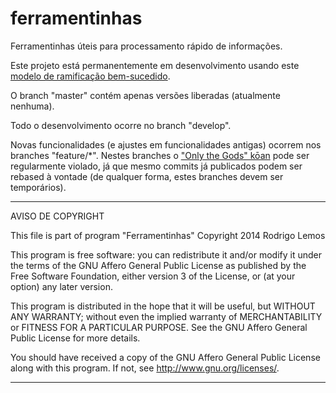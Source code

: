 ferramentinhas
==============

Ferramentinhas úteis para processamento rápido de informações.


Este projeto está permanentemente em desenvolvimento usando este [modelo de
ramificação bem-sucedido](http://nvie.com/posts/a-successful-git-branching-model/).

O branch "master" contém apenas versões liberadas (atualmente nenhuma).

Todo o desenvolvimento ocorre no branch "develop".

Novas funcionalidades (e ajustes em funcionalidades antigas) ocorrem nos
branches "feature/\*". Nestes branches o ["Only the Gods"
kōan](http://stevelosh.com/blog/2013/04/git-koans/#only-the-gods) pode ser
regularmente violado, já que mesmo commits já publicados podem ser rebased
à vontade (de qualquer forma, estes branches devem ser temporários).

--------------------------------------------------------------------------------
  AVISO DE COPYRIGHT 
  
  This file is part of program "Ferramentinhas"
  Copyright 2014  Rodrigo Lemos
  
  This program is free software: you can redistribute it and/or modify
  it under the terms of the GNU Affero General Public License as published by
  the Free Software Foundation, either version 3 of the License, or
  (at your option) any later version.
  
  This program is distributed in the hope that it will be useful,
  but WITHOUT ANY WARRANTY; without even the implied warranty of
  MERCHANTABILITY or FITNESS FOR A PARTICULAR PURPOSE.  See the
  GNU Affero General Public License for more details.
  
  You should have received a copy of the GNU Affero General Public License
  along with this program.  If not, see <http://www.gnu.org/licenses/>.

--------------------------------------------------------------------------------
